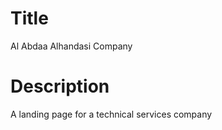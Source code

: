 # Title

Al Abdaa Alhandasi Company

# Description

A landing page for a technical services company
